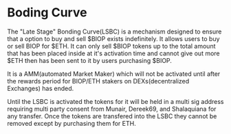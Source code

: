 # Boding Curve

The "Late Stage" Bonding Curve(LSBC) is a mechanism designed to ensure that a option to buy and sell $BIOP exists indefinitely. It allows users to buy or sell BIOP for $ETH. It can only sell $BIOP tokens up to the total amount that has been placed inside at it's activation time and cannot give out more $ETH then has been sent to it by users purchasing $BIOP.

It is a AMM(automated Market Maker) which will not be activated until after the rewards period for BIOP/ETH stakers on DEXs(decentralized Exchanges) has ended.  

Until the LSBC is activated the tokens for it will be held in a multi sig address requiring multi party consent from Munair, Dereek69, and Shalaquiana for any transfer. Once the tokens are transfered into the LSBC they cannot be removed except by purchasing them for ETH.

